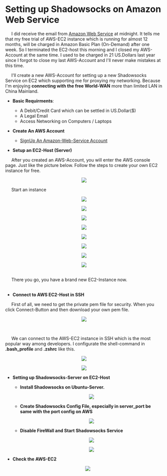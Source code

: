 #  Setting up Shadowsocks on Amazon Web Service

&nbsp;&nbsp;&nbsp;&nbsp; I did receive the email from [Amazon Web Service](http://aws.amazon.com) at midnight. It tells me that my free trial of AWS-EC2 instance which is running for almost 12 months, will be charged in Amazon Basic Plan (On-Demand) after one week. So I terminated the EC2-host this morning and I closed my AWS-Account at the same time. I used to be charged in 21 US.Dollars last year since I forgot to close my last AWS-Account and I'll never make mistakes at this time.  

&nbsp;&nbsp;&nbsp;&nbsp; I'll create a new AWS-Account for setting up a new Shadowsocks Service on EC2 which supporting me for proxying my networking. Because I'm enjoying <b>connecting with the free World-WAN</b> more than limited LAN in China Mainland.

+ <b>Basic Requirments</b>: 
    - A Debit/Credit Card which can be settled in US.Dollar($)
    - A Legal Email
    - Access Networking on Computers / Laptops

+ <b>Create An AWS Account</b>  
	- [SignUp An Amazon-Web-Service Account](https://portal.aws.amazon.com/billing/signup?nc2=h_ct&redirect_url=https%3A%2F%2Faws.amazon.com%2Fregistration-confirmation#/start)

+ <b>Setup an EC2-Host (Server)</b>  

&nbsp;&nbsp;&nbsp;&nbsp; After you created an AWS-Account, you will enter the AWS console page. Just like the picture below. Follow the steps to create your own EC2 instance for free.
<p align="center"> <img src="./AAA-resource/AWS/AWS-01.jpg"> </p>
&nbsp;&nbsp;&nbsp;&nbsp; Start an instance <br>  

<p align="center"> <img src="./AAA-resource/AWS/AWS-02.jpg"> </p>
<p align="center"> <img src="./AAA-resource/AWS/AWS-03.jpg"> </p>
<p align="center"> <img src="./AAA-resource/AWS/AWS-04.jpg"> </p>
<p align="center"> <img src="./AAA-resource/AWS/AWS-05.jpg"> </p>
<p align="center"> <img src="./AAA-resource/AWS/AWS-06.jpg"> </p>
<p align="center"> <img src="./AAA-resource/AWS/AWS-07.jpg"> </p>
<p align="center"> <img src="./AAA-resource/AWS/AWS-08.jpg"> </p>
<p align="center"> <img src="./AAA-resource/AWS/AWS-09.jpg"> </p>
<br>
&nbsp;&nbsp;&nbsp;&nbsp; There you go, you have a brand new EC2-Instance now. <br>  

<br>

+ <b>Connect to AWS EC2-Host in SSH</b>  

&nbsp;&nbsp;&nbsp;&nbsp; First of all, we need to get the private pem file for security. When you click Connect-Button and then download your own pem file.  <br>
<p align="center"> <img src="./AAA-resource/AWS/AWS-11.jpg"> </p> <br>


&nbsp;&nbsp;&nbsp;&nbsp; We can connect to the AWS-EC2 instance in SSH which is the most popular way among developers. I configurate the shell-command in <b>.bash_profile</b> and <b>.zshrc</b> like this.
 <br>  
<p align="center"> <img src="./AAA-resource/AWS/AWS-10.jpg"> </p>

<p align="center"> <img src="./AAA-resource/AWS/AWS-12.jpg"> </p>

+ <b>Setting up Shadowsocks-Server on EC2-Host</b>
	- <b>Install Shadowsocks on Ubuntu-Server.</b>
		<p align="center"> <img src="./AAA-resource/AWS/ss-install.jpg"> </p>	
	- <b>Create Shadowsocks Config File, especially in server_port be same with the port config on AWS</b>
		<p align="center"> <img src="./AAA-resource/AWS/shadowsocks.json.jpg"> </p>	
	- <b>Disable FireWall and Start Shadowsocks Service	</b>
		<p align="center"> <img src="./AAA-resource/AWS/ufw-disabled.jpg"> </p>	
		<p align="center"> <img src="./AAA-resource/AWS/startsss.jpg"> </p>	

+ <b>Check the AWS-EC2</b>
	<p align="center"> <img src="./AAA-resource/AWS/AWS-EC2.jpg"> </p>	
	



